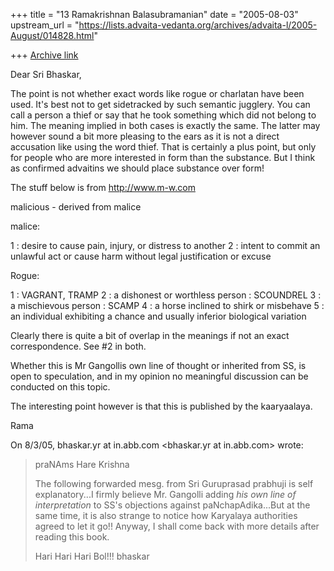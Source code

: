 +++
title = "13 Ramakrishnan Balasubramanian"
date = "2005-08-03"
upstream_url = "https://lists.advaita-vedanta.org/archives/advaita-l/2005-August/014828.html"

+++
[Archive link](https://lists.advaita-vedanta.org/archives/advaita-l/2005-August/014828.html)

Dear Sri Bhaskar,

The point is not whether exact words like rogue or charlatan have been
used. It's best not to get sidetracked by such semantic jugglery. You
can call a person a thief or say that he took something which did not
belong to him. The meaning implied in both cases is exactly the same.
The latter may however sound a bit more pleasing to the ears as it is
not a direct accusation like using the word thief. That is certainly a
plus point, but only for people who are more interested in form than
the substance. But I think as confirmed advaitins we should place
substance over form!

The stuff below is from http://www.m-w.com

malicious - derived from malice

malice:

1 : desire to cause pain, injury, or distress to another
2 : intent to commit an unlawful act or cause harm without legal
justification or excuse

Rogue:

1 : VAGRANT, TRAMP
2 : a dishonest or worthless person : SCOUNDREL
3 : a mischievous person : SCAMP
4 : a horse inclined to shirk or misbehave
5 : an individual exhibiting a chance and usually inferior biological variation

Clearly there is quite a bit of overlap in the meanings if not an
exact correspondence. See #2 in both.

Whether this is Mr Gangollis own line of thought or inherited from SS,
is open to speculation, and in my opinion no meaningful discussion can
be conducted on this topic.

The interesting point however is that this is published by the kaaryaalaya.

Rama

On 8/3/05, bhaskar.yr at in.abb.com <bhaskar.yr at in.abb.com> wrote:
> praNAms
> Hare Krishna
> 
> The following forwarded mesg. from Sri Guruprasad prabhuji is self
> explanatory...I firmly believe Mr. Gangolli adding *his own line of
> interpretation* to SS's objections against paNchapAdika...But at the same
> time,  it is also strange to notice how Karyalaya authorities agreed to let
> it go!! Anyway, I shall come back with more details after reading this
> book.
> 
> Hari Hari Hari Bol!!!
> bhaskar

